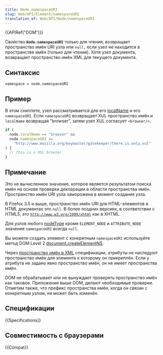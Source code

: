 ```yaml
---
title: Node.namespaceURI
slug: Web/API/Element/namespaceURI
translation_of: Web/API/Node/namespaceURI
---
```


{{APIRef("DOM")}}

Свойство **`Node.namespaceURI`** только для чтения, возвращает пространство имён URI узла или `null,` если узел не находится в пространстве имён (только для чтения). Хотя узел документа, возвращает пространство имён XML для текущего документа.

## Синтаксис

```
namespace = node.namespaceURI
```

## Пример

В этом сниппете, узел рассматривается для его [localName](/ru/docs/DOM/Node.localName) и его `namespaceURI`. Если `namespaceURI` возвращает XUL пространство имён и `localName` возвращая "browser", затем узел XUL согласует `<browser/>`.

```js
if (
  node.localName == "browser" &&
  node.namespaceURI ==
    "http://www.mozilla.org/keymaster/gatekeeper/there.is.only.xul"
) {
  // this is a XUL browser
}
```

## Примечание

Это не вычисленное значение, которое является результатом поиска имён на основе проверки декларации в области пространства имён. Пространство имён URI узла заморожена в момент создания узла.

В Firefox 3.5 и выше, пространство имён URI для HTML-элементов в HTML документах это `null`. В более поздних версиях, в соответствии с HTML5, это [`http://www.w3.org/1999/xhtml`](http://www.w3.org/1999/xhtml) как в XHTML.

Для узлов любого [nodeType](/ru/docs/DOM/Node.nodeType) кроме `ELEMENT_NODE` и `ATTRIBUTE_NODE` значение `namespaceURI` всегда `null`.

Вы можете создать элемент с конкретным `namespaceURI` используйте метод DOM Level 2 [document.createElementNS](/ru/docs/DOM/document.createElementNS).

Через [пространство имён в XML](http://www.w3.org/TR/xml-names11/) спецификации, атрибуты не наследуют пространство имён для элемента к которому он прикреплён. Если у атрибута не задано явно пространство имён, он не имеет пространства имён.

DOM не обрабатывает или не вынуждает проверять пространство имён как таковое. Приложения выше DOM, делают необходимые проверки. Отметим также, что префикс пространства имён, когда он связан с конкретным узлом, не может быть изменён.

## Спецификации

{{Specifications}}

## Совместимость с браузерами

{{Compat}}
